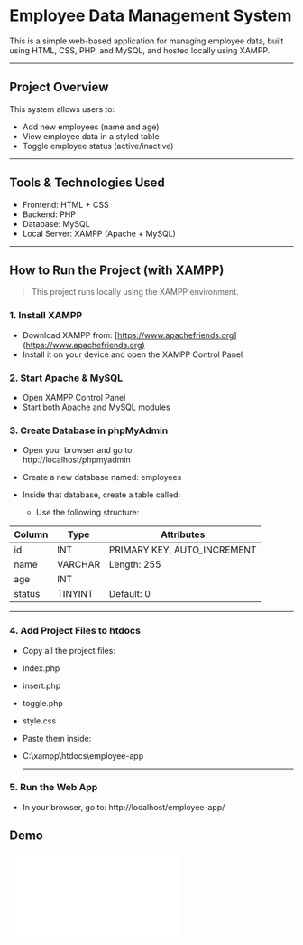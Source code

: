 # Employee Data Management System

This is a simple web-based application for managing employee data, built using HTML, CSS, PHP, and MySQL, and hosted locally using XAMPP.

---

##  Project Overview

This system allows users to:
- Add new employees (name and age)
- View employee data in a styled table
- Toggle employee status (active/inactive)

---

##  Tools & Technologies Used

- Frontend: HTML + CSS
- Backend: PHP
- Database: MySQL
- Local Server: XAMPP (Apache + MySQL)

---

##  How to Run the Project (with XAMPP)

> This project runs locally using the XAMPP environment.

### 1. Install XAMPP
- Download XAMPP from: [https://www.apachefriends.org](https://www.apachefriends.org)
- Install it on your device and open the XAMPP Control Panel

### 2. Start Apache & MySQL
- Open XAMPP Control Panel
- Start both Apache and MySQL modules

### 3. Create Database in phpMyAdmin
- Open your browser and go to:  
  http://localhost/phpmyadmin

- Create a new database named:
  employees
- Inside that database, create a table called:
  - Use the following structure:

| Column  | Type     | Attributes                     |
|---------|----------|--------------------------------|
| id      | INT      | PRIMARY KEY, AUTO_INCREMENT    |
| name    | VARCHAR  | Length: 255                    |
| age     | INT      |                                |
| status  | TINYINT  | Default: 0                     |

---

### 4. Add Project Files to htdocs
- Copy all the project files:
- index.php
- insert.php
- toggle.php
- style.css

- Paste them inside:
- C:\xampp\htdocs\employee-app

  ---

### 5. Run the Web App
- In your browser, go to:
  http://localhost/employee-app/

  
## Demo
![demo](employee-app-demo.fig)
